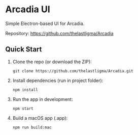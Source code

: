 # Arcadia UI
Simple Electron-based UI for Arcadia.

Repository: https://github.com/thelastligma/Arcadia

Quick Start
-----------
1. Clone the repo (or download the ZIP):

   ```git clone https://github.com/thelastligma/Arcadia.git```

2. Install dependencies (run in project folder):

   ```npm install```

3. Run the app in development:

   ```npm start```

4. Build a macOS app (.app):

   ```npm run build:mac```

  
